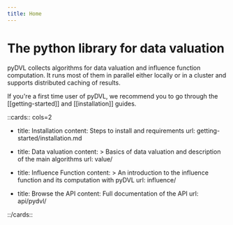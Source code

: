```yaml
---
title: Home
---
```


# The python library for data valuation

pyDVL collects algorithms for data valuation and influence function computation.
It runs most of them in parallel either locally or in a cluster and supports
distributed caching of results.

If you're a first time user of pyDVL, we recommend you to go through the
[[getting-started]] and [[installation]] guides.

::cards:: cols=2

- title: Installation
  content: Steps to install and requirements
  url: getting-started/installation.md

- title: Data valuation
  content: >
    Basics of data valuation and description of the main algorithms
  url: value/

- title: Influence Function
  content: >
    An introduction to the influence function and its computation with pyDVL
  url: influence/

- title: Browse the API
  content: Full documentation of the API
  url: api/pydvl/

::/cards::
